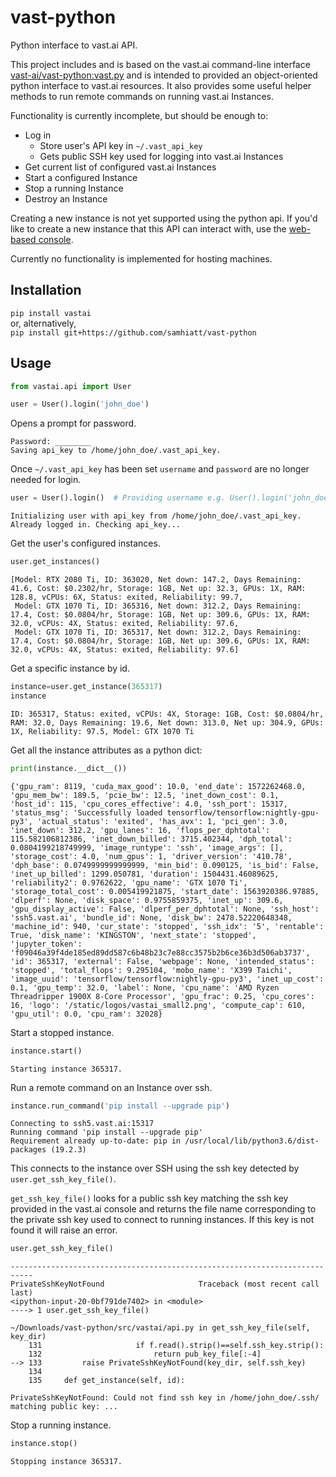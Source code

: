 # vast-python

Python interface to vast.ai API.

This project includes and is based on the vast.ai command-line interface [vast-ai/vast-python:vast.py](https://github.com/vast-ai/vast-python/blob/0f0c6b84e689dd9b1bfaf78c8bfda419d8ef9711/vast.py) and is intended to provided an object-oriented python interface to vast.ai resources. It also provides some useful helper methods to run remote commands on running vast.ai Instances.

Functionality is currently incomplete, but should be enough to:
* Log in
    * Store user's API key in `~/.vast_api_key`
    * Gets public SSH key used for logging into vast.ai Instances
* Get current list of configured vast.ai Instances
* Start a configured Instance
* Stop a running Instance
* Destroy an Instance

Creating a new instance is not yet supported using the python api. If you'd like to create a new instance that this API can interact with, use the [web-based console](https://vast.ai/console/create/).

Currently no functionality is implemented for hosting machines. 


## Installation

`pip install vastai`  
or, alternatively,  
`pip install git+https://github.com/samhiatt/vast-python`

## Usage

```python
from vastai.api import User

user = User().login('john_doe')
```
Opens a prompt for password.
```
Password: ________
Saving api_key to /home/john_doe/.vast_api_key.
```

Once `~/.vast_api_key` has been set `username` and `password` are no longer needed for login. 
```python
user = User().login()  # Providing username e.g. User().login('john_doe') works too.
```
```
Initializing user with api_key from /home/john_doe/.vast_api_key.
Already logged in. Checking api_key...
```

Get the user's configured instances.
```python
user.get_instances()
```
```
[Model: RTX 2080 Ti, ID: 363020, Net down: 147.2, Days Remaining: 41.6, Cost: $0.2302/hr, Storage: 1GB, Net up: 32.3, GPUs: 1X, RAM: 128.8, vCPUs: 6X, Status: exited, Reliability: 99.7,
 Model: GTX 1070 Ti, ID: 365316, Net down: 312.2, Days Remaining: 17.4, Cost: $0.0804/hr, Storage: 1GB, Net up: 309.6, GPUs: 1X, RAM: 32.0, vCPUs: 4X, Status: exited, Reliability: 97.6,
 Model: GTX 1070 Ti, ID: 365317, Net down: 312.2, Days Remaining: 17.4, Cost: $0.0804/hr, Storage: 1GB, Net up: 309.6, GPUs: 1X, RAM: 32.0, vCPUs: 4X, Status: exited, Reliability: 97.6]
```

Get a specific instance by id. 
```python
instance=user.get_instance(365317)
instance
```
```
ID: 365317, Status: exited, vCPUs: 4X, Storage: 1GB, Cost: $0.0804/hr, RAM: 32.0, Days Remaining: 19.6, Net down: 313.0, Net up: 304.9, GPUs: 1X, Reliability: 97.5, Model: GTX 1070 Ti
```

Get all the instance attributes as a python dict:
```python
print(instance.__dict__())
```
```
{'gpu_ram': 8119, 'cuda_max_good': 10.0, 'end_date': 1572262468.0, 'gpu_mem_bw': 189.5, 'pcie_bw': 12.5, 'inet_down_cost': 0.1, 'host_id': 115, 'cpu_cores_effective': 4.0, 'ssh_port': 15317, 'status_msg': 'Successfully loaded tensorflow/tensorflow:nightly-gpu-py3', 'actual_status': 'exited', 'has_avx': 1, 'pci_gen': 3.0, 'inet_down': 312.2, 'gpu_lanes': 16, 'flops_per_dphtotal': 115.582106812386, 'inet_down_billed': 3715.402344, 'dph_total': 0.0804199218749999, 'image_runtype': 'ssh', 'image_args': [], 'storage_cost': 4.0, 'num_gpus': 1, 'driver_version': '410.78', 'dph_base': 0.0749999999999999, 'min_bid': 0.090125, 'is_bid': False, 'inet_up_billed': 1299.050781, 'duration': 1504431.46089625, 'reliability2': 0.9762622, 'gpu_name': 'GTX 1070 Ti', 'storage_total_cost': 0.005419921875, 'start_date': 1563920386.97885, 'dlperf': None, 'disk_space': 0.9755859375, 'inet_up': 309.6, 'gpu_display_active': False, 'dlperf_per_dphtotal': None, 'ssh_host': 'ssh5.vast.ai', 'bundle_id': None, 'disk_bw': 2478.52220648348, 'machine_id': 940, 'cur_state': 'stopped', 'ssh_idx': '5', 'rentable': True, 'disk_name': 'KINGSTON', 'next_state': 'stopped', 'jupyter_token': 'f09046a39f4de185ed89dd587c6b48b23c7e88cc3575b2b6ce36b3d506ab3737', 'id': 365317, 'external': False, 'webpage': None, 'intended_status': 'stopped', 'total_flops': 9.295104, 'mobo_name': 'X399 Taichi', 'image_uuid': 'tensorflow/tensorflow:nightly-gpu-py3', 'inet_up_cost': 0.1, 'gpu_temp': 32.0, 'label': None, 'cpu_name': 'AMD Ryzen Threadripper 1900X 8-Core Processor', 'gpu_frac': 0.25, 'cpu_cores': 16, 'logo': '/static/logos/vastai_small2.png', 'compute_cap': 610, 'gpu_util': 0.0, 'cpu_ram': 32028}
```

Start a stopped instance.
```python
instance.start()
```
```
Starting instance 365317.
```

Run a remote command on an Instance over ssh.
```python
instance.run_command('pip install --upgrade pip')
```
```
Connecting to ssh5.vast.ai:15317 
Running command 'pip install --upgrade pip'
Requirement already up-to-date: pip in /usr/local/lib/python3.6/dist-packages (19.2.3)
```
This connects to the instance over SSH using the ssh key detected by `user.get_ssh_key_file()`. 

`get_ssh_key_file()` looks for a public ssh key matching the ssh key provided in the vast.ai console and returns the file name corresponding to the private ssh key used to connect to running instances. If this key is not found it will raise an error.  
```python
user.get_ssh_key_file()
```
```
---------------------------------------------------------------------------
PrivateSshKeyNotFound                     Traceback (most recent call last)
<ipython-input-20-0bf791de7402> in <module>
----> 1 user.get_ssh_key_file()

~/Downloads/vast-python/src/vastai/api.py in get_ssh_key_file(self, key_dir)
    131                     if f.read().strip()==self.ssh_key.strip():
    132                         return pub_key_file[:-4]
--> 133         raise PrivateSshKeyNotFound(key_dir, self.ssh_key)
    134 
    135     def get_instance(self, id):

PrivateSshKeyNotFound: Could not find ssh key in /home/john_doe/.ssh/ matching public key: ...
```


Stop a running instance.
```python
instance.stop()
```
```
Stopping instance 365317.
```


